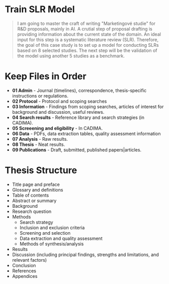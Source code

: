 # Train SLR Model
> I am going to master the craft of writing "Marketingové studie" for R&D proposals, mainly in AI. A crutial step of proposal drafting is providing information about the current state of the domain. An ideal input for this step is a systematic literature review (SLR). Therefore, the goal of this case study is to set up a model for conducting SLRs based on 8 selected studies. The next step will be the validation of the model using another 5 studies as a benchmark.

# Keep Files in Order
- **01 Admin** - Journal (timelines), correspondence, thesis-specific instructions or regulations.
- **02 Protocol** - Protocol and scoping searches
- **03 Information** - Findings from scoping searches, articles of interest for background and discussion, useful reviews.
- **04 Search results** - Reference library and search strategies (in CADIMA).
- **05 Screeening and eligibility** - In CADIMA.
- **06 Data** - PDFs, data extraction tables, quality assessment information
- **07 Analysis** - Raw results.
- **08 Thesis** - Neat results.
- **09 Publications** - Draft, submitted, published papers|articles.

# Thesis Structure
- Title page and preface
- Glossary and definitions
- Table of contents
- Abstract or summary
- Background
- Research question
- Methods
  - Search strategy
  - Inclusion and exclusion criteria
  - Screening and selection
  - Data extraction and quality assessment
  - Methods of synthesis/analysis
- Results
- Discussion (including principal findings, strengths and limitations, and relevant factors)
- Conclusion
- References
- Appendices
